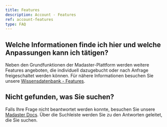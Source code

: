 ```yaml
---
title: Features
description: Account - Features
ref: account-features
type: FAQ
---
```


## Welche Informationen finde ich hier und welche Anpassungen kann ich tätigen?
Neben den Grundfunktionen der Madaster-Plattform werden weitere Features angeboten, die individuell dazugebucht oder nach Anfrage freigeschaltet werden können. 
Für nähere Informationen besuchen Sie unsere <a href="/at/de/knowledge-base/features.html" target="_blank">Wissensdatenbank - Features</a>.

## Nicht gefunden, was Sie suchen?
Falls Ihre Frage nicht beantwortet werden konnte, besuchen Sie unsere <a href="/at/de/" target="_blank">Madaster Docs</a>. Über die Suchleiste werden Sie zu den Antworten geleitet, die Sie suchen.